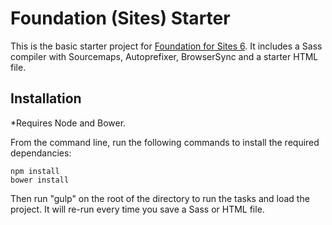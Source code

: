 # Foundation (Sites) Starter

This is the basic starter project for [Foundation for Sites 6](http://foundation.zurb.com/sites). It includes a Sass compiler with Sourcemaps, Autoprefixer, BrowserSync and a starter HTML file.

## Installation

*Requires Node and Bower.

From the command line, run the following commands to install the required dependancies:

    npm install
    bower install

Then run "gulp" on the root of the directory to run the tasks and load the project. It will re-run every time you save a Sass or HTML file.
